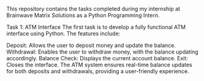 This repository contains the tasks completed during my internship at Brainwave Matrix Solutions as a Python Programming Intern.

Task 1: ATM Interface
The first task is to develop a fully functional ATM interface using Python. The features include:

Deposit: Allows the user to deposit money and update the balance.
Withdrawal: Enables the user to withdraw money, with the balance updating accordingly.
Balance Check: Displays the current account balance.
Exit: Closes the interface.
The ATM system ensures real-time balance updates for both deposits and withdrawals, providing a user-friendly experience.
